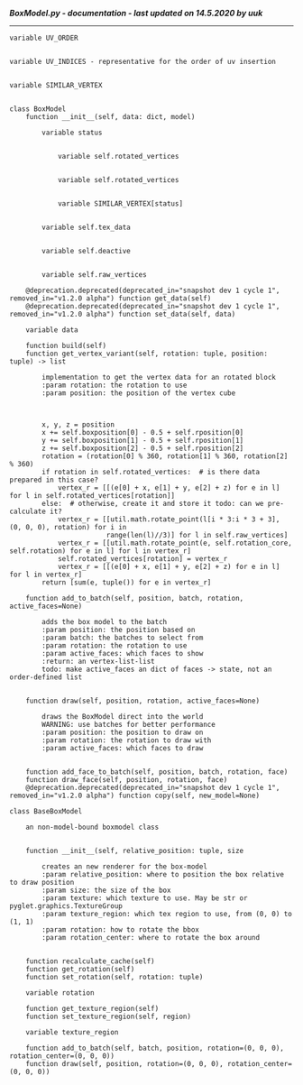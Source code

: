 ***BoxModel.py - documentation - last updated on 14.5.2020 by uuk***
___

    variable UV_ORDER


    variable UV_INDICES - representative for the order of uv insertion


    variable SIMILAR_VERTEX


    class BoxModel
        function __init__(self, data: dict, model)

            variable status


                variable self.rotated_vertices


                variable self.rotated_vertices


                variable SIMILAR_VERTEX[status]


            variable self.tex_data


            variable self.deactive


            variable self.raw_vertices

        @deprecation.deprecated(deprecated_in="snapshot dev 1 cycle 1", removed_in="v1.2.0 alpha") function get_data(self)
        @deprecation.deprecated(deprecated_in="snapshot dev 1 cycle 1", removed_in="v1.2.0 alpha") function set_data(self, data)

        variable data

        function build(self)
        function get_vertex_variant(self, rotation: tuple, position: tuple) -> list
            
            implementation to get the vertex data for an rotated block
            :param rotation: the rotation to use
            :param position: the position of the vertex cube
            

            
            x, y, z = position
            x += self.boxposition[0] - 0.5 + self.rposition[0]
            y += self.boxposition[1] - 0.5 + self.rposition[1]
            z += self.boxposition[2] - 0.5 + self.rposition[2]
            rotation = (rotation[0] % 360, rotation[1] % 360, rotation[2] % 360)
            if rotation in self.rotated_vertices:  # is there data prepared in this case?
                vertex_r = [[(e[0] + x, e[1] + y, e[2] + z) for e in l] for l in self.rotated_vertices[rotation]]
            else:  # otherwise, create it and store it todo: can we pre-calculate it?
                vertex_r = [[util.math.rotate_point(l[i * 3:i * 3 + 3], (0, 0, 0), rotation) for i in
                            range(len(l)//3)] for l in self.raw_vertices]
                vertex_r = [[util.math.rotate_point(e, self.rotation_core, self.rotation) for e in l] for l in vertex_r]
                self.rotated_vertices[rotation] = vertex_r
                vertex_r = [[(e[0] + x, e[1] + y, e[2] + z) for e in l] for l in vertex_r]
            return [sum(e, tuple()) for e in vertex_r]

        function add_to_batch(self, position, batch, rotation, active_faces=None)
            
            adds the box model to the batch
            :param position: the position based on
            :param batch: the batches to select from
            :param rotation: the rotation to use
            :param active_faces: which faces to show
            :return: an vertex-list-list
            todo: make active_faces an dict of faces -> state, not an order-defined list
            

        function draw(self, position, rotation, active_faces=None)
            
            draws the BoxModel direct into the world
            WARNING: use batches for better performance
            :param position: the position to draw on
            :param rotation: the rotation to draw with
            :param active_faces: which faces to draw
            

        function add_face_to_batch(self, position, batch, rotation, face)
        function draw_face(self, position, rotation, face)
        @deprecation.deprecated(deprecated_in="snapshot dev 1 cycle 1", removed_in="v1.2.0 alpha") function copy(self, new_model=None)

    class BaseBoxModel
        
        an non-model-bound boxmodel class
        

        function __init__(self, relative_position: tuple, size
            
            creates an new renderer for the box-model
            :param relative_position: where to position the box relative to draw position
            :param size: the size of the box
            :param texture: which texture to use. May be str or pyglet.graphics.TextureGroup
            :param texture_region: which tex region to use, from (0, 0) to (1, 1)
            :param rotation: how to rotate the bbox
            :param rotation_center: where to rotate the box around
            

        function recalculate_cache(self)
        function get_rotation(self)
        function set_rotation(self, rotation: tuple)

        variable rotation

        function get_texture_region(self)
        function set_texture_region(self, region)

        variable texture_region

        function add_to_batch(self, batch, position, rotation=(0, 0, 0), rotation_center=(0, 0, 0))
        function draw(self, position, rotation=(0, 0, 0), rotation_center=(0, 0, 0))